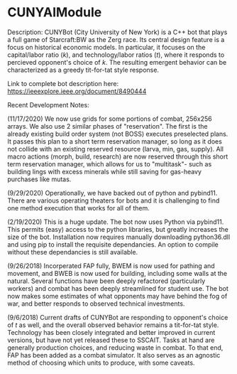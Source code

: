 # CUNYAIModule

Description:
CUNYBot (City University of New York) is a C++ bot that plays a full game of Starcraft:BW as the Zerg race. Its central design feature is a focus on historical economic models.  In particular, it focuses on the capital/labor ratio (*k*), and technology/labor ratios (*t*), where it responds to percieved opponent's choice of *k*.  The resulting emergent behavior can be characterized as a greedy tit-for-tat style response. 

Link to complete bot description here: https://ieeexplore.ieee.org/document/8490444

Recent Development Notes: 

(11/17/2020) We now use grids for some portions of combat, 256x256 arrays.  We also use 2 similar phases of "reservation". The first is the already existing build order system (not BOSS) executes preselected plans. It passes this plan to a short term reservation manager, so long as it does not collide with an existing reserved resource (larva, min, gas, supply).  All macro actions (morph, build, research) are now reserved through this short term reservation manager, which allows for us to "multitask"- such as building lings with excess minerals while still saving for gas-heavy purchases like mutas.

(9/29/2020) Operationally, we have backed out of python and pybind11. There are various operating theaters for bots and it is challenging to find one method execution that works for all of them.

(2/19/2020)  This is a huge update. The bot now uses Python via pybind11.  This permits (easy) access to the python libraries, but greatly increases the size of the bot. Installation now requires manually downloading python36.dll and using pip to install the requisite dependancies.  An option to compile without these dependancies is still available.

(9/26/2018) Incorperated FAP fully, BWEM is now used for pathing and movement, and BWEB is now used for building, including some walls at the natural. Several functions have been deeply refactored (particularly workers) and combat has been deeply streamlined for student use. The bot now makes some estimates of what opponents may have behind the fog of war, and better responds to observed technical investments.

(9/6/2018) Current drafts of CUNYBot are responding to opponent's choice of *t* as well, and the overall observed behavior remains a tit-for-tat style.  Technology has been closely integrated and better improved in current versions, but have not yet released these to SSCAIT. Tasks at hand are generally production choices, and reducing waste in combat.  To that end, FAP has been added as a combat simulator. It also serves as an agnostic method of choosing which units to produce, with some caveats.
